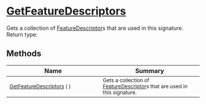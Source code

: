 # [GetFeatureDescriptors](./Signature-100663439.md)

Gets a collection of [FeatureDescriptor](https://github.com/hargitomi97/sigstat/blob/master/docs/md/SigStat/Common/FeatureDescriptor.md)s that are used in this signature.
Return type:
## Methods

| Name | Summary | 
| --- | --- | 
| <sub>[GetFeatureDescriptors](./Signature-100663439.md) (  )</sub><img width=200/>| <sub>Gets a collection of [FeatureDescriptor](https://github.com/hargitomi97/sigstat/blob/master/docs/md/SigStat/Common/FeatureDescriptor.md)s that are used in this signature.</sub>| <br>


